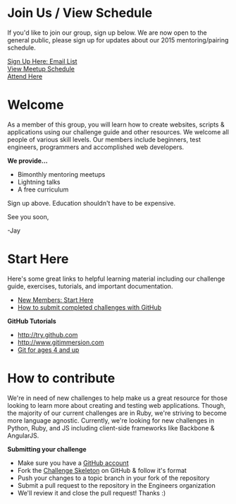 Join Us / View Schedule
===
If you'd like to join our group, sign up below. We are now open to the general public, please sign up for updates about our 2015 mentoring/pairing schedule.  

[Sign Up Here: Email List](https://docs.google.com/a/goodproduce.net/forms/d/11WzmAGErqLTQ6NAwtBOTVl_BOlkXdj3L-8tbzBNGb9s/viewform)  
[View Meetup Schedule](https://github.com/columbustutoringgroup/Welcome/blob/master/Schedule2015.md)  
[Attend Here](https://www.eventbrite.com/e/pair-programming-mentoring-covermymeds-tickets-15224426670)


Welcome
===

As a member of this group, you will learn how to create websites, scripts & applications using our challenge guide and other resources. We welcome all people of various skill levels. Our members include beginners, test engineers, programmers and accomplished web developers.

__We provide...__
  - Bimonthly mentoring meetups
  - Lightning talks
  - A free curriculum

Sign up above. Education shouldn't have to be expensive.

See you soon,

-Jay

Start Here
===
Here's some great links to helpful learning material including our challenge guide, exercises, tutorials, and important documentation.  

- [New Members: Start Here](https://github.com/columbustutoringgroup/Welcome/blob/master/GettingStarted.md)
- [How to submit completed challenges with GitHub](https://github.com/columbustutoringgroup/Welcome/blob/master/SubmittingChallenges.md)

__GitHub Tutorials__
- http://try.github.com
- http://www.gitimmersion.com
- [Git for ages 4 and up](http://www.youtube.com/watch?v=1ffBJ4sVUb4)

How to contribute
===
We're in need of new challenges to help make us a great resource for those looking to learn more about creating and testing web applications. Though, the majority of our current challenges are in Ruby, we're striving to become more language agnostic. Currently, we're looking for new challenges in Python, Ruby, and JS including client-side frameworks like Backbone & AngularJS.

__Submitting your challenge__
- Make sure you have a [GitHub account](https://github.com/signup/free)
- Fork the [Challenge Skeleton](https://github.com/paircolumbus/ChallengeSkeleton) on GitHub & follow it's format
- Push your changes to a topic branch in your fork of the repository
- Submit a pull request to the repository in the Engineers organization
- We'll review it and close the pull request! Thanks :)
